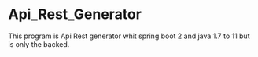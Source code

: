 # Api_Rest_Generator
This program is Api Rest generator whit spring boot 2 and java 1.7 to 11 but is only the backed.

